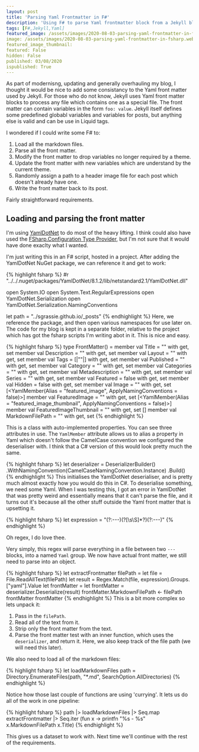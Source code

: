 ```yaml
---
layout: post
title: 'Parsing Yaml Frontmatter in F#'
description: 'Using F# to parse Yaml frontmatter block from a Jekyll blog using YamlDotNet'
tags: [F#,Jekyll,Yaml]
featured_image: /assets/images/2020-08-03-parsing-yaml-frontmatter-in-fsharp.webp
image: /assets/images/2020-08-03-parsing-yaml-frontmatter-in-fsharp.webp
featured_image_thumbnail: 
featured: False
hidden: False
published: 03/08/2020
ispublished: True
---
```

As part of modernisng, updating and generally overhauling my blog, I thought it would be nice to add some consistancy to the Yaml front matter used by Jekyll. For those who do not know, Jekyll uses Yaml front matter blocks to process any file which contains one as a special file. The front matter can contain variables in the form `foo: value`. Jekyll itself defines some predefined globabl variables and variables for posts, but anything else is valid and can be use in Liquid tags.

I wondered if I could write some F# to:

1. Load all the markdown files.
2. Parse all the front matter.
3. Modify the front matter to drop variables no longer required by a theme.
4. Update the front matter with new variables which are understand by the current theme.
5. Randomly assign a path to a header image file for each post which doesn't already have one.
4. Write the front matter back to its post.

Fairly straightforward requirements.

## Loading and parsing the front matter
I'm using [YamlDotNet](https://github.com/aaubry/YamlDotNet) to do most of the heavy lifting. I think could also have used the [FSharp.Configuration Type Provider](https://fsprojects.github.io/FSharp.Configuration/YamlConfigProvider.html), but I'm not sure that it would have done exaclty what I wanted.

I'm just writing this in an F# script, hosted in a project. After adding the YamlDotNet NuGet package, we can reference it and get to work:

{% highlight fsharp %}
#r "../../.nuget/packages/YamlDotNet/8.1.2/lib/netstandard2.1/YamlDotNet.dll"

open System.IO
open System.Text.RegularExpressions
open YamlDotNet.Serialization
open YamlDotNet.Serialization.NamingConventions

let path = "../sgrassie.github.io/_posts"
{% endhighlight %}
Here, we reference the package, and then open various namespaces for use later on. The code for my blog is kept in a separate folder, relative to the project which has got the fsharp scripts I'm writing abot in it. This is nice and easy.

{% highlight fsharp %}
type FrontMatter() =
    member val Title = "" with get, set
    member val Description = "" with get, set
    member val Layout = "" with get, set
    member val Tags = [|""|] with get, set
    member val Published = "" with get, set
    member val Category = "" with get, set
    member val Categories = "" with get, set
    member val Metadescription = "" with get, set
    member val Series = "" with get, set
    member val Featured = false with get, set
    member val Hidden = false with get, set
    member val Image = "" with get, set
    [<YamlMember(Alias = "featured_image", ApplyNamingConventions = false)>]
    member val FeaturedImage = "" with get, set
    [<YamlMember(Alias = "featured_image_thumbnail", ApplyNamingConventions = false)>]
    member val FeaturedImageThumbnail = "" with get, set
    [<YamlIgnore>]
    member val MarkdownFilePath = "" with get, set
{% endhighlight %}

This is a class with auto-implemented properties. You can see three attributes in use. The `YamlMember` attribute allows us to alias a property in Yaml which doesn't follow the CamelCase convention we configured the deserialiser with. I think that a C# version of this would look pretty much the same.

{% highlight fsharp %}
let deserializer = DeserializerBuilder()
                     .WithNamingConvention(CamelCaseNamingConvention.Instance)
                     .Build()
{% endhighlight %}
This initialises the YamlDotNet deserialiser, and is pretty much almost exactly how you would do this in C#. To deserialise something, we need some Yaml. When I was testing this, I got an error in YamlDotNet that was pretty weird and essentially means that it can't parse the file, and it turns out it's because all the other stuff outside the Yaml front matter that is upsetting it.

{% highlight fsharp %}
let expression = "(?:---)(?<yaml>[\\s\\S]*?)(?:---)"
{% endhighlight %}

Oh regex, I do love thee.

Very simply, this regex will parse everything in a file between two `---` blocks, into a named `Yaml` group. We now have actual front matter, we still need to parse into an object.

{% highlight fsharp %}
let extractFrontmatter filePath =
    let file = File.ReadAllText(filePath)
    let result = Regex.Match(file, expression).Groups.["yaml"].Value
    let frontMatter =
        let frontMatter = deserializer.Deserialize<FrontMatter>(result)
        frontMatter.MarkdownFilePath <- filePath
        frontMatter
    frontMatter
{% endhighlight %}
This is a bit more complex so lets unpack it:
1. Pass in the `filePath`.
2. Read all of the text from it.
3. Strip only the front matter from the text.
4. Parse the front matter test with an inner function, which uses the `deserializer`, and return it. Here, we also keep track of the file path (we will need this later).

We also need to load all of the markdown files:

{% highlight fsharp %}
let loadMarkdownFiles path = Directory.EnumerateFiles(path, "*.md", SearchOption.AllDirectories) 
{% endhighlight %}

Notice how those last couple of functions are using 'currying'. It lets us do all of the work in one pipeline:

{% highlight fsharp %}
path |> loadMarkdownFiles |> Seq.map extractFrontmatter |> Seq.iter (fun x -> printfn "%s - %s" x.MarkdownFilePath x.Title)
{% endhighlight %}

This gives us a dataset to work with. Next time we'll continue with the rest of the requirements.